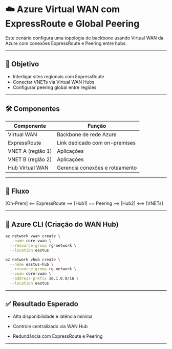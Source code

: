 # ☁️ Azure Virtual WAN com ExpressRoute e Global Peering

Este cenário configura uma topologia de backbone usando Virtual WAN da Azure com conexões ExpressRoute e Peering entre hubs.

---

## 🎯 Objetivo

- Interligar sites regionais com ExpressRoute
- Conectar VNETs via Virtual WAN Hubs
- Configurar peering global entre regiões

---

## 🛠️ Componentes

| Componente           | Função                                           |
|----------------------|--------------------------------------------------|
| Virtual WAN          | Backbone de rede Azure                           |
| ExpressRoute         | Link dedicado com on-premises                    |
| VNET A (região 1)    | Aplicações                                       |
| VNET B (região 2)    | Aplicações                                       |
| Hub Virtual WAN      | Gerencia conexões e roteamento                   |

---

## 🔁 Fluxo

[On-Prem] <== ExpressRoute ==> [Hub1] == Peering ==> [Hub2] <==> [VNETs]

---

## 🔧 Azure CLI (Criação do WAN Hub)

```bash
az network vwan create \
  --name core-vwan \
  --resource-group rg-network \
  --location eastus

az network vhub create \
  --name eastus-hub \
  --resource-group rg-network \
  --vwan core-vwan \
  --address-prefix 10.1.0.0/16 \
  --location eastus
```

---

## ✅ Resultado Esperado

- Alta disponibilidade e latência mínima

- Controle centralizado via WAN Hub

- Redundância com ExpressRoute e Peering

---
